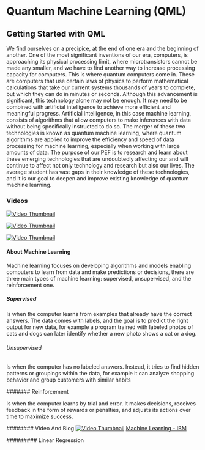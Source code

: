 #  Quantum Machine Learning (QML)

## Getting Started with QML

We find ourselves on a precipice, at the end of one era and the beginning of another. One of the most significant inventions of our era, computers, is approaching its physical processing limit, where microtransistors cannot be made any smaller, and we have to find another way to increase processing capacity for computers.
This is where quantum computers come in. These are computers that use certain laws of physics to perform mathematical calculations that take our current systems thousands of years to complete, but which they can do in minutes or seconds.
Although this advancement is significant, this technology alone may not be enough. It may need to be combined with artificial intelligence to achieve more efficient and meaningful progress. Artificial intelligence, in this case machine learning, consists of algorithms that allow computers to make inferences with data without being specifically instructed to do so.
The merger of these two technologies is known as quantum machine learning, where quantum algorithms are applied to improve the efficiency and speed of data processing for machine learning, especially when working with large amounts of data.
The purpose of our PEF is to research and learn about these emerging technologies that are undoubtedly affecting our and will continue to affect not only technology and research but also our lives. The average student has vast gaps in their knowledge of these technologies, and it is our goal to deepen and improve existing knowledge of quantum machine learning.

### Videos 

[![Video Thumbnail](https://img.youtube.com/vi/9gGnTQTYNaE/maxresdefault.jpg)](https://www.youtube.com/watch?v=9gGnTQTYNaE)

[![Video Thumbnail](https://img.youtube.com/vi/NqHKr9CGWJ0/maxresdefault.jpg)](https://www.youtube.com/watch?v=NqHKr9CGWJ0)

[![Video Thumbnail](https://img.youtube.com/vi/lt4OsgmUTGI/maxresdefault.jpg)](https://www.youtube.com/watch?v=lt4OsgmUTGI)

#### About Machine Learning

Machine learning focuses on developing algorithms and models enabling computers to learn from data and make predictions or decisions, there are three main types of machine learning: supervised, unsupervised, and the reinforcement one.

##### Supervised

Is when the computer learns from examples that already have the correct answers. 
The data comes with labels, and the goal is to predict the right output for new data, for example a program trained with labeled photos of cats and dogs can later identify whether a new photo shows a cat or a dog.

###### Unsupervised

Is when the computer has no labeled answers. 
Instead, it tries to find hidden patterns or groupings within the data, for example it can analyze shopping behavior and group customers with similar habits

####### Reinforcement

Is when the computer learns by trial and error. 
It makes decisions, receives feedback in the form of rewards or penalties, and adjusts its actions over time to maximize success.

######## Video And Blog 
[![Video Thumbnail](https://img.youtube.com/vi/x3KOCphRltk/maxresdefault.jpg)](https://www.youtube.com/watch?v=x3KOCphRltk)
[Machine Learning - IBM](https://www.ibm.com/think/topics/machine-learning-types)

######### Linear Regression



